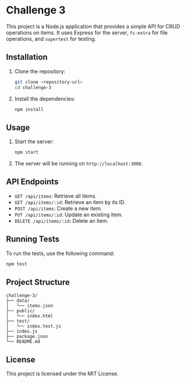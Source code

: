 # Challenge 3

This project is a Node.js application that provides a simple API for CRUD operations on items. It uses Express for the server, `fs-extra` for file operations, and `supertest` for testing.

## Installation

1. Clone the repository:

   ```bash
   git clone <repository-url>
   cd challenge-3
   ```

2. Install the dependencies:
   ```bash
   npm install
   ```

## Usage

1. Start the server:

   ```bash
   npm start
   ```

2. The server will be running on `http://localhost:3000`.

## API Endpoints

- `GET /api/items`: Retrieve all items.
- `GET /api/items/:id`: Retrieve an item by its ID.
- `POST /api/items`: Create a new item.
- `PUT /api/items/:id`: Update an existing item.
- `DELETE /api/items/:id`: Delete an item.

## Running Tests

To run the tests, use the following command:

```bash
npm test
```

## Project Structure

```
challenge-3/
├── data/
│   └── items.json
├── public/
│   └── index.html
├── test/
│   └── index.test.js
├── index.js
├── package.json
└── README.md
```

## License

This project is licensed under the MIT License.

